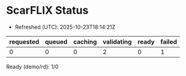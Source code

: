﻿# ScarFLIX Status

* Refreshed (UTC): 2025-10-23T18:14:21Z

| requested | queued | caching | validating | ready | failed |
|-----------|--------|---------|------------|-------|--------|
| 0 | 0 | 0 | 2 | 0 | 1 |

Ready (demo/rd): 1/0
